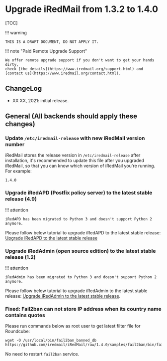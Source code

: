 # Upgrade iRedMail from 1.3.2 to 1.4.0

[TOC]

!!! warning

    THIS IS A DRAFT DOCUMENT, DO NOT APPLY IT.

!!! note "Paid Remote Upgrade Support"

    We offer remote upgrade support if you don't want to get your hands dirty,
    check [the details](https://www.iredmail.org/support.html) and
    [contact us](https://www.iredmail.org/contact.html).

## ChangeLog

* XX XX, 2021: initial release.

## General (All backends should apply these changes)

### Update `/etc/iredmail-release` with new iRedMail version number

iRedMail stores the release version in `/etc/iredmail-release` after
installation, it's recommended to update this file after you upgraded iRedMail,
so that you can know which version of iRedMail you're running. For example:

```
1.4.0
```

### Upgrade iRedAPD (Postfix policy server) to the latest stable release (4.9)

!!! attention

    iRedAPD has been migrated to Python 3 and doesn't support Python 2 anymore.

Please follow below tutorial to upgrade iRedAPD to the latest stable release:
[Upgrade iRedAPD to the latest stable release](./upgrade.iredapd.html)

### Upgrade iRedAdmin (open source edition) to the latest stable release (1.2)

!!! attention

    iRedAdmin has been migrated to Python 3 and doesn't support Python 2 anymore.

Please follow below tutorial to upgrade iRedAdmin to the latest stable release:
[Upgrade iRedAdmin to the latest stable release](./migrate.or.upgrade.iredadmin.html).

### Fixed: Fail2ban can not store IP address when its country name contains quotes

Please run commands below as root user to get latest filter file for Roundcube:

```
wget -O /usr/local/bin/fail2ban_banned_db https://github.com/iredmail/iRedMail/raw/1.4.0/samples/fail2ban/bin/fail2ban_banned_db
```

No need to restart `fail2ban` service.
